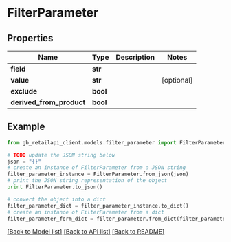 # FilterParameter


## Properties
Name | Type | Description | Notes
------------ | ------------- | ------------- | -------------
**field** | **str** |  | 
**value** | **str** |  | [optional] 
**exclude** | **bool** |  | 
**derived_from_product** | **bool** |  | 

## Example

```python
from gb_retailapi_client.models.filter_parameter import FilterParameter

# TODO update the JSON string below
json = "{}"
# create an instance of FilterParameter from a JSON string
filter_parameter_instance = FilterParameter.from_json(json)
# print the JSON string representation of the object
print FilterParameter.to_json()

# convert the object into a dict
filter_parameter_dict = filter_parameter_instance.to_dict()
# create an instance of FilterParameter from a dict
filter_parameter_form_dict = filter_parameter.from_dict(filter_parameter_dict)
```
[[Back to Model list]](../README.md#documentation-for-models) [[Back to API list]](../README.md#documentation-for-api-endpoints) [[Back to README]](../README.md)


